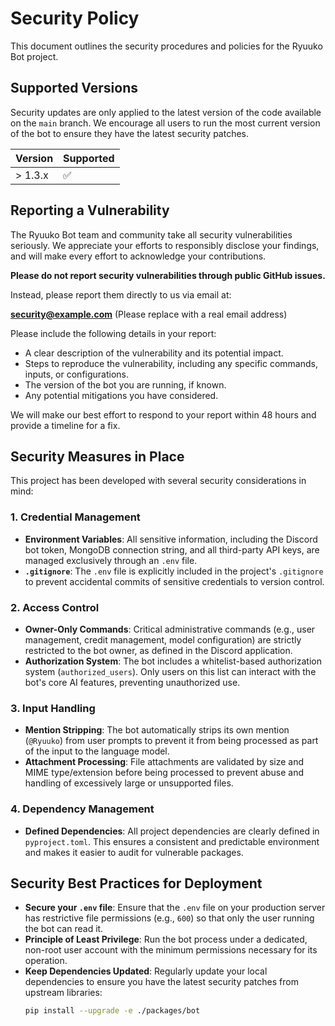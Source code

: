 # Security Policy

This document outlines the security procedures and policies for the Ryuuko Bot project.

## Supported Versions

Security updates are only applied to the latest version of the code available on the `main` branch. We encourage all users to run the most current version of the bot to ensure they have the latest security patches.

| Version | Supported          |
| ------- | ------------------ |
| > 1.3.x | :white_check_mark: |

## Reporting a Vulnerability

The Ryuuko Bot team and community take all security vulnerabilities seriously. We appreciate your efforts to responsibly disclose your findings, and will make every effort to acknowledge your contributions.

**Please do not report security vulnerabilities through public GitHub issues.**

Instead, please report them directly to us via email at:

**[security@example.com](mailto:security@example.com)** (Please replace with a real email address)

Please include the following details in your report:

- A clear description of the vulnerability and its potential impact.
- Steps to reproduce the vulnerability, including any specific commands, inputs, or configurations.
- The version of the bot you are running, if known.
- Any potential mitigations you have considered.

We will make our best effort to respond to your report within 48 hours and provide a timeline for a fix.

## Security Measures in Place

This project has been developed with several security considerations in mind:

### 1. Credential Management

- **Environment Variables**: All sensitive information, including the Discord bot token, MongoDB connection string, and all third-party API keys, are managed exclusively through an `.env` file.
- **`.gitignore`**: The `.env` file is explicitly included in the project's `.gitignore` to prevent accidental commits of sensitive credentials to version control.

### 2. Access Control

- **Owner-Only Commands**: Critical administrative commands (e.g., user management, credit management, model configuration) are strictly restricted to the bot owner, as defined in the Discord application.
- **Authorization System**: The bot includes a whitelist-based authorization system (`authorized_users`). Only users on this list can interact with the bot's core AI features, preventing unauthorized use.

### 3. Input Handling

- **Mention Stripping**: The bot automatically strips its own mention (`@Ryuuko`) from user prompts to prevent it from being processed as part of the input to the language model.
- **Attachment Processing**: File attachments are validated by size and MIME type/extension before being processed to prevent abuse and handling of excessively large or unsupported files.

### 4. Dependency Management

- **Defined Dependencies**: All project dependencies are clearly defined in `pyproject.toml`. This ensures a consistent and predictable environment and makes it easier to audit for vulnerable packages.

## Security Best Practices for Deployment

- **Secure your `.env` file**: Ensure that the `.env` file on your production server has restrictive file permissions (e.g., `600`) so that only the user running the bot can read it.
- **Principle of Least Privilege**: Run the bot process under a dedicated, non-root user account with the minimum permissions necessary for its operation.
- **Keep Dependencies Updated**: Regularly update your local dependencies to ensure you have the latest security patches from upstream libraries:
  ```sh
  pip install --upgrade -e ./packages/bot
  ```
